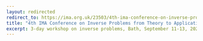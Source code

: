 ```yaml
---
layout: redirected
redirect_to: https://ima.org.uk/23503/4th-ima-conference-on-inverse-problems-from-theory-to-application/
title: "4th IMA Conference on Inverse Problems from Theory to Application"
excerpt: 3-day workshop on inverse problems, Bath, September 11-13, 2024
---
```


